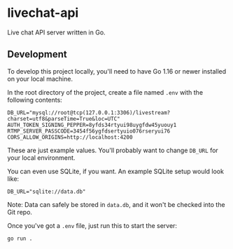 # livechat-api

Live chat API server written in Go.

## Development
To develop this project locally, you'll need to have Go 1.16 or newer installed on your local machine.

In the root directory of the project, create a file named `.env` with the following contents:

```env
DB_URL="mysql://root@tcp(127.0.0.1:3306)/livestream?charset=utf8&parseTime=True&loc=UTC"
AUTH_TOKEN_SIGNING_PEPPER=8yfds34rtyui98uygfdw45yuouy1
RTMP_SERVER_PASSCODE=3454f56ygfdsertyuio076rseryui76
CORS_ALLOW_ORIGINS=http://localhost:4200
```

These are just example values. You'll probably want to change `DB_URL` for your local environment.

You can even use SQLite, if you want. An example SQLite setup would look like:

```env
DB_URL="sqlite://data.db"
```

Note: Data can safely be stored in `data.db`, and it won't be checked into the Git repo.

Once you've got a `.env` file, just run this to start the server:

```sh
go run .
```
